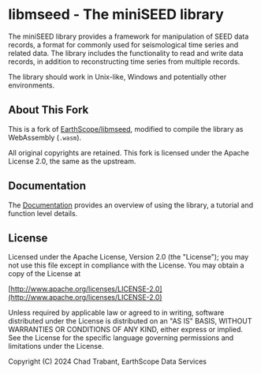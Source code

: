
# libmseed - The miniSEED library

The miniSEED library provides a framework for manipulation of SEED
data records, a format for commonly used for seismological time series
and related data.  The library includes the functionality to read and
write data records, in addition to reconstructing time series from
multiple records.

The library should work in Unix-like, Windows and potentially other
environments.

## About This Fork

This is a fork of [EarthScope/libmseed](https://github.com/EarthScope/libmseed), modified to compile the library as WebAssembly (`.wasm`).

All original copyrights are retained. This fork is licensed under the Apache License 2.0, the same as the upstream.

## Documentation

The [Documentation](https://earthscope.github.io/libmseed) provides an
overview of using the library, a tutorial and function level details.

## License

Licensed under the Apache License, Version 2.0 (the "License");
you may not use this file except in compliance with the License.
You may obtain a copy of the License at

[http://www.apache.org/licenses/LICENSE-2.0](http://www.apache.org/licenses/LICENSE-2.0)

Unless required by applicable law or agreed to in writing, software
distributed under the License is distributed on an "AS IS" BASIS,
WITHOUT WARRANTIES OR CONDITIONS OF ANY KIND, either express or implied.
See the License for the specific language governing permissions and
limitations under the License.

Copyright (C) 2024 Chad Trabant, EarthScope Data Services

